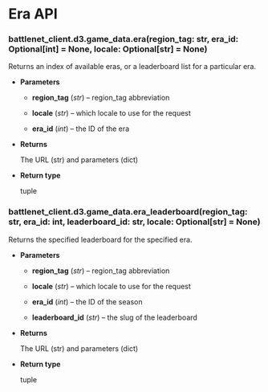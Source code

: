 # Era API


### battlenet_client.d3.game_data.era(region_tag: str, era_id: Optional[int] = None, locale: Optional[str] = None)
Returns an index of available eras, or a leaderboard list for a
particular era.


* **Parameters**


    * **region_tag** (*str*) – region_tag abbreviation


    * **locale** (*str*) – which locale to use for the request


    * **era_id** (*int*) – the ID of the era



* **Returns**

    The URL (str) and parameters (dict)



* **Return type**

    tuple



### battlenet_client.d3.game_data.era_leaderboard(region_tag: str, era_id: int, leaderboard_id: str, locale: Optional[str] = None)
Returns the specified leaderboard for the specified era.


* **Parameters**


    * **region_tag** (*str*) – region_tag abbreviation


    * **locale** (*str*) – which locale to use for the request


    * **era_id** (*int*) – the ID of the season


    * **leaderboard_id** (*str*) – the slug of the leaderboard



* **Returns**

    The URL (str) and parameters (dict)



* **Return type**

    tuple
